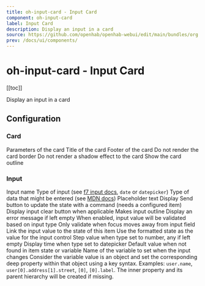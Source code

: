 ```yaml
---
title: oh-input-card - Input Card
component: oh-input-card
label: Input Card
description: Display an input in a card
source: https://github.com/openhab/openhab-webui/edit/main/bundles/org.openhab.ui/doc/components/oh-input-card.md
prev: /docs/ui/components/
---
```


# oh-input-card - Input Card

<!-- Put a screenshot here if relevant:
![](./images/oh-input-card/header.jpg)
-->

[[toc]]

<!-- Note: you can overwrite the definition-provided description and add your own intro/additional sections instead -->
<!-- DO NOT REMOVE the following comments if you intend to keep the definition-provided description -->
<!-- GENERATED componentDescription -->
Display an input in a card
<!-- GENERATED /componentDescription -->

## Configuration

<!-- DO NOT REMOVE the following comments -->
<!-- GENERATED props -->
### Card
<div class="props">
<PropGroup name="card" label="Card">
  Parameters of the card
<PropBlock type="TEXT" name="title" label="Title">
  <PropDescription>
    Title of the card
  </PropDescription>
</PropBlock>
<PropBlock type="TEXT" name="footer" label="Footer text">
  <PropDescription>
    Footer of the card
  </PropDescription>
</PropBlock>
<PropBlock type="BOOLEAN" name="noBorder" label="No Border">
  <PropDescription>
    Do not render the card border
  </PropDescription>
</PropBlock>
<PropBlock type="BOOLEAN" name="noShadow" label="No Shadow">
  <PropDescription>
    Do not render a shadow effect to the card
  </PropDescription>
</PropBlock>
<PropBlock type="BOOLEAN" name="outline" label="Outline">
  <PropDescription>
    Show the card outline
  </PropDescription>
</PropBlock>
</PropGroup>
</div>

### Input
<div class="props">
<PropGroup name="input" label="Input">
<PropBlock type="TEXT" name="name" label="Name">
  <PropDescription>
    Input name
  </PropDescription>
</PropBlock>
<PropBlock type="TEXT" name="type" label="Type">
  <PropDescription>
    Type of input (see <a class="external text-color-blue" target="_blank" href="https://framework7.io/docs/inputs.html#supported-inputs">f7 input docs</a>, <code>date</code> or <code>datepicker</code>)
  </PropDescription>
</PropBlock>
<PropBlock type="TEXT" name="inputmode" label="Input Mode">
  <PropDescription>
    Type of data that might be entered (see <a class="external text-color-blue" target="_blank" href="https://developer.mozilla.org/en-US/docs/Web/HTML/Global_attributes/inputmode">MDN docs</a>)
  </PropDescription>
</PropBlock>
<PropBlock type="TEXT" name="placeholder" label="Placeholder">
  <PropDescription>
    Placeholder text
  </PropDescription>
</PropBlock>
<PropBlock type="BOOLEAN" name="sendButton" label="Send button">
  <PropDescription>
    Display Send button to update the state with a command (needs a configured item)
  </PropDescription>
</PropBlock>
<PropBlock type="BOOLEAN" name="clearButton" label="Clear button">
  <PropDescription>
    Display input clear button when applicable
  </PropDescription>
</PropBlock>
<PropBlock type="BOOLEAN" name="outline" label="Outline">
  <PropDescription>
    Makes input outline
  </PropDescription>
</PropBlock>
<PropBlock type="BOOLEAN" name="required" label="Required">
  <PropDescription>
    Display an error message if left empty
  </PropDescription>
</PropBlock>
<PropBlock type="BOOLEAN" name="validate" label="Validate">
  <PropDescription>
    When enabled, input value will be validated based on input type
  </PropDescription>
</PropBlock>
<PropBlock type="BOOLEAN" name="validate-on-blur" label="Validate on blur">
  <PropDescription>
    Only validate when focus moves away from input field
  </PropDescription>
</PropBlock>
<PropBlock type="TEXT" name="item" label="Item" context="item">
  <PropDescription>
    Link the input value to the state of this item
  </PropDescription>
</PropBlock>
<PropBlock type="BOOLEAN" name="useDisplayState" label="Use Display State">
  <PropDescription>
    Use the formatted state as the value for the input control
  </PropDescription>
</PropBlock>
<PropBlock type="DECIMAL" name="step" label="Step">
  <PropDescription>
    Step value when type set to number, any if left empty
  </PropDescription>
</PropBlock>
<PropBlock type="BOOLEAN" name="showTime" label="Show time">
  <PropDescription>
    Display time when type set to datepicker
  </PropDescription>
</PropBlock>
<PropBlock type="TEXT" name="defaultValue" label="Default value">
  <PropDescription>
    Default value when not found in item state or variable
  </PropDescription>
</PropBlock>
<PropBlock type="TEXT" name="variable" label="Variable">
  <PropDescription>
    Name of the variable to set when the input changes
  </PropDescription>
</PropBlock>
<PropBlock type="TEXT" name="variableKey" label="Variable Key">
  <PropDescription>
    Consider the variable value is an object and set the corresponding deep property within that object using a key syntax. Examples: <code>user.name</code>, <code>user[0].address[1].street</code>, <code>[0]</code>, <code>[0].label</code>. The inner property and its parent hierarchy will be created if missing.
  </PropDescription>
</PropBlock>
</PropGroup>
</div>


<!-- GENERATED /props -->

<!-- If applicable describe how properties are forwarded to a underlying component from Framework7, ECharts, etc.:
### Inherited Properties

-->

<!-- If applicable describe the slots recognized by the component and what they represent:
### Slots

#### `default`

The contents of the oh-input-card.

-->

<!-- Add as many examples as desired - put the YAML in a details container when it becomes too long (~150/200+ lines):
## Examples

### Example 1

![](./images/oh-input-card/example1.jpg)

```yaml
component: oh-input-card
config:
  prop1: value1
  prop2: value2
```

### Example 2

![](./images/oh-input-card/example2.jpg)

::: details YAML
```yaml
component: oh-input-card
config:
  prop1: value1
  prop2: value2
slots
```
:::

-->

<!-- Try to clean up URLs to the forum (https://community.openhab.org/t/<threadID>[/<postID>] should suffice)
## Community Resources

- [Community Post 1](https://community.openhab.org/t/12345)
- [Community Post 2](https://community.openhab.org/t/23456)
-->
